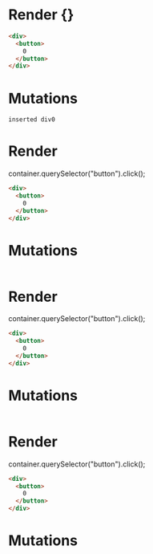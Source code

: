 # Render {}
```html
<div>
  <button>
    0
  </button>
</div>
```

# Mutations
```
inserted div0
```


# Render 
container.querySelector("button").click();

```html
<div>
  <button>
    0
  </button>
</div>
```

# Mutations
```

```


# Render 
container.querySelector("button").click();

```html
<div>
  <button>
    0
  </button>
</div>
```

# Mutations
```

```


# Render 
container.querySelector("button").click();

```html
<div>
  <button>
    0
  </button>
</div>
```

# Mutations
```

```